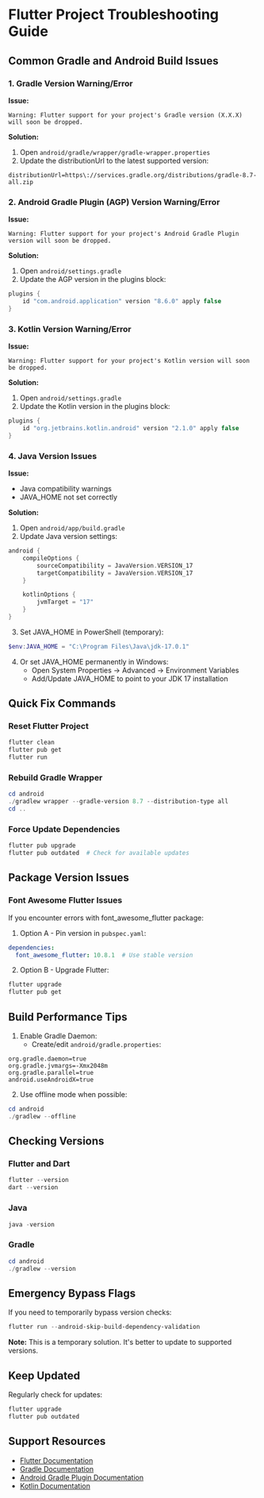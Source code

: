# Flutter Project Troubleshooting Guide

## Common Gradle and Android Build Issues

### 1. Gradle Version Warning/Error
**Issue:**
```
Warning: Flutter support for your project's Gradle version (X.X.X) will soon be dropped.
```

**Solution:**
1. Open `android/gradle/wrapper/gradle-wrapper.properties`
2. Update the distributionUrl to the latest supported version:
```properties
distributionUrl=https\://services.gradle.org/distributions/gradle-8.7-all.zip
```

### 2. Android Gradle Plugin (AGP) Version Warning/Error
**Issue:**
```
Warning: Flutter support for your project's Android Gradle Plugin version will soon be dropped.
```

**Solution:**
1. Open `android/settings.gradle`
2. Update the AGP version in the plugins block:
```groovy
plugins {
    id "com.android.application" version "8.6.0" apply false
}
```

### 3. Kotlin Version Warning/Error
**Issue:**
```
Warning: Flutter support for your project's Kotlin version will soon be dropped.
```

**Solution:**
1. Open `android/settings.gradle`
2. Update the Kotlin version in the plugins block:
```groovy
plugins {
    id "org.jetbrains.kotlin.android" version "2.1.0" apply false
}
```

### 4. Java Version Issues
**Issue:**
- Java compatibility warnings
- JAVA_HOME not set correctly

**Solution:**
1. Open `android/app/build.gradle`
2. Update Java version settings:
```groovy
android {
    compileOptions {
        sourceCompatibility = JavaVersion.VERSION_17
        targetCompatibility = JavaVersion.VERSION_17
    }

    kotlinOptions {
        jvmTarget = "17"
    }
}
```
3. Set JAVA_HOME in PowerShell (temporary):
```powershell
$env:JAVA_HOME = "C:\Program Files\Java\jdk-17.0.1"
```
4. Or set JAVA_HOME permanently in Windows:
   - Open System Properties → Advanced → Environment Variables
   - Add/Update JAVA_HOME to point to your JDK 17 installation

## Quick Fix Commands

### Reset Flutter Project
```powershell
flutter clean
flutter pub get
flutter run
```

### Rebuild Gradle Wrapper
```powershell
cd android
./gradlew wrapper --gradle-version 8.7 --distribution-type all
cd ..
```

### Force Update Dependencies
```powershell
flutter pub upgrade
flutter pub outdated  # Check for available updates
```

## Package Version Issues

### Font Awesome Flutter Issues
If you encounter errors with font_awesome_flutter package:

1. Option A - Pin version in `pubspec.yaml`:
```yaml
dependencies:
  font_awesome_flutter: 10.8.1  # Use stable version
```

2. Option B - Upgrade Flutter:
```powershell
flutter upgrade
flutter pub get
```

## Build Performance Tips

1. Enable Gradle Daemon:
   - Create/edit `android/gradle.properties`:
```properties
org.gradle.daemon=true
org.gradle.jvmargs=-Xmx2048m
org.gradle.parallel=true
android.useAndroidX=true
```

2. Use offline mode when possible:
```powershell
cd android
./gradlew --offline
```

## Checking Versions

### Flutter and Dart
```powershell
flutter --version
dart --version
```

### Java
```powershell
java -version
```

### Gradle
```powershell
cd android
./gradlew --version
```

## Emergency Bypass Flags

If you need to temporarily bypass version checks:
```powershell
flutter run --android-skip-build-dependency-validation
```

**Note:** This is a temporary solution. It's better to update to supported versions.

## Keep Updated

Regularly check for updates:
```powershell
flutter upgrade
flutter pub outdated
```

## Support Resources

- [Flutter Documentation](https://docs.flutter.dev)
- [Gradle Documentation](https://docs.gradle.org)
- [Android Gradle Plugin Documentation](https://developer.android.com/studio/releases/gradle-plugin)
- [Kotlin Documentation](https://kotlinlang.org/docs/home.html)